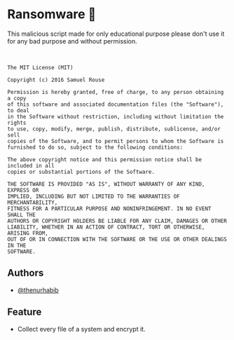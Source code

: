 

# Ransomware 👋

This malicious script made for only educational
purpose please don't use it for any bad purpose
and without permission.
 
<br>

```
The MIT License (MIT)

Copyright (c) 2016 Samuel Rouse

Permission is hereby granted, free of charge, to any person obtaining a copy
of this software and associated documentation files (the "Software"), to deal
in the Software without restriction, including without limitation the rights
to use, copy, modify, merge, publish, distribute, sublicense, and/or sell
copies of the Software, and to permit persons to whom the Software is
furnished to do so, subject to the following conditions:

The above copyright notice and this permission notice shall be included in all
copies or substantial portions of the Software.

THE SOFTWARE IS PROVIDED "AS IS", WITHOUT WARRANTY OF ANY KIND, EXPRESS OR
IMPLIED, INCLUDING BUT NOT LIMITED TO THE WARRANTIES OF MERCHANTABILITY,
FITNESS FOR A PARTICULAR PURPOSE AND NONINFRINGEMENT. IN NO EVENT SHALL THE
AUTHORS OR COPYRIGHT HOLDERS BE LIABLE FOR ANY CLAIM, DAMAGES OR OTHER
LIABILITY, WHETHER IN AN ACTION OF CONTRACT, TORT OR OTHERWISE, ARISING FROM,
OUT OF OR IN CONNECTION WITH THE SOFTWARE OR THE USE OR OTHER DEALINGS IN THE
SOFTWARE.
```


## Authors

- [@thenurhabib](https://www.github.com/thenurhabib)


## Feature

- Collect every file of a system and encrypt it.

